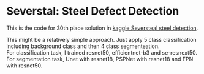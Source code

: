 # Severstal: Steel Defect Detection
This is the code for 30th place solution in [kaggle Seversteal steel detection](https://www.kaggle.com/c/severstal-steel-defect-detection).

This might be a relatively simple approach. Just apply 5 class classification including background class and then 4 class segmenteation.  
For classification task, I trained resnet50, efficientnet-b3 and se-resnext50.  
For segmentation task, Unet with resnet18, PSPNet with resnet18 and FPN with resnet50.

